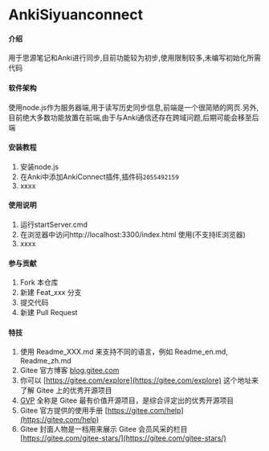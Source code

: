 # AnkiSiyuanconnect

#### 介绍
用于思源笔记和Anki进行同步,目前功能较为初步,使用限制较多,未编写初始化所需代码

#### 软件架构
使用node.js作为服务器端,用于读写历史同步信息,前端是一个很简陋的网页.另外,目前绝大多数功能放置在前端,由于与Anki通信还存在跨域问题,后期可能会移至后端


#### 安装教程

1.  安装node.js
2.  在Anki中添加AnkiConnect插件,插件码`2055492159`
3.  xxxx

#### 使用说明

1.  运行startServer.cmd
2.  在浏览器中访问http://localhost:3300/index.html 使用(不支持IE浏览器) 
3.  xxxx

#### 参与贡献

1.  Fork 本仓库
2.  新建 Feat_xxx 分支
3.  提交代码
4.  新建 Pull Request


#### 特技

1.  使用 Readme\_XXX.md 来支持不同的语言，例如 Readme\_en.md, Readme\_zh.md
2.  Gitee 官方博客 [blog.gitee.com](https://blog.gitee.com)
3.  你可以 [https://gitee.com/explore](https://gitee.com/explore) 这个地址来了解 Gitee 上的优秀开源项目
4.  [GVP](https://gitee.com/gvp) 全称是 Gitee 最有价值开源项目，是综合评定出的优秀开源项目
5.  Gitee 官方提供的使用手册 [https://gitee.com/help](https://gitee.com/help)
6.  Gitee 封面人物是一档用来展示 Gitee 会员风采的栏目 [https://gitee.com/gitee-stars/](https://gitee.com/gitee-stars/)
